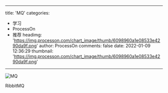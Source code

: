 
---
title: 'MQ'
categories: 
 - 学习
 - ProcessOn
 - 推荐
headimg: 'https://img.processon.com/chart_image/thumb/6098960a1e08533e4290da9f.png'
author: ProcessOn
comments: false
date: 2022-01-09 12:36:29
thumbnail: 'https://img.processon.com/chart_image/thumb/6098960a1e08533e4290da9f.png'
---

<div>   
<img class="thumb" alt="MQ" src="https://img.processon.com/chart_image/thumb/6098960a1e08533e4290da9f.png" referrerpolicy="no-referrer">
<p>RibbitMQ</p>  
</div>
            